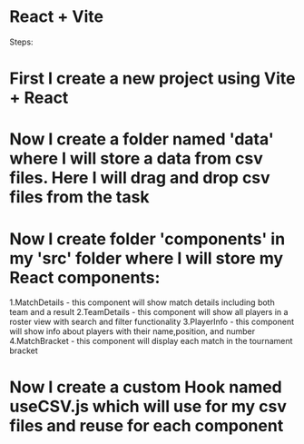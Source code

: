 # React + Vite
Steps:
# First I create a new project using Vite + React

# Now I create a folder named 'data' where I will store a data from csv files. Here I will drag and drop csv files from the task

# Now I create folder 'components' in my 'src' folder where I will store my React components:

1.MatchDetails - this component will show match details including both team and a result
2.TeamDetails - this component will show all players in a roster view with search and filter functionality
3.PlayerInfo - this component will show info about players with their name,position, and number
4.MatchBracket - this component will display each match in the tournament bracket

# Now I create a custom Hook named useCSV.js which will use for my csv files and reuse for each component
